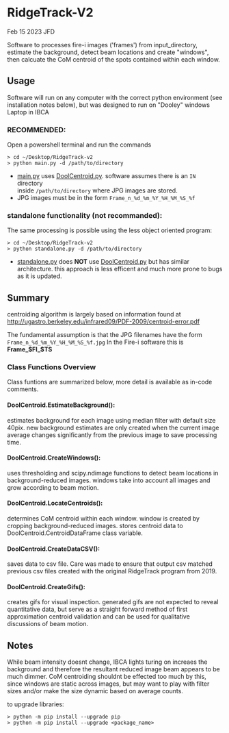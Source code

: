 # RidgeTrack-V2                                 

Feb 15 2023 JFD

Software to processes fire-i images ('frames') from input_directory, 
estimate the background, detect beam locations and create "windows",
then calcuate the CoM centroid of the spots contained within each window.

## Usage

Software will run on any computer with the correct python environment (see installation notes below), 
but was designed to run on "Dooley" windows Laptop in IBCA

### **RECOMMENDED**:

Open a powershell terminal and run the commands
``` console
> cd ~/Desktop/RidgeTrack-v2 
> python main.py -d /path/to/directory
```

* [main.py](./main.py) uses [DoolCentroid.py](./DoolCentroid.py). software assumes there is an `IN` directory  
inside `/path/to/directory` where JPG images are stored. 
* JPG images must be in the form `Frame_n_%d_%m_%Y_%H_%M_%S_%f`

### standalone functionality (not recommanded):
The same processing is possible using the less object oriented program:

``` console
> cd ~/Desktop/RidgeTrack-v2
> python standalone.py -d /path/to/directory
```

* [standalone.py](./standalone.py) does **NOT** use [DoolCentroid.py](./DoolCentroid.py) but has similar architecture. 
this approach is less efficent and much more prone to bugs as it is updated.

## Summary

centroiding algorithm is largely based on information found at
http://ugastro.berkeley.edu/infrared09/PDF-2009/centroid-error.pdf

The fundamental assumption is that the JPG filenames have the form
`Frame_n_%d_%m_%Y_%H_%M_%S_%f.jpg`
In the Fire-i software this is **Frame_$FI_$TS**

### Class Functions Overview

Class funtions are summarized below, more detail is available as in-code comments.

#### DoolCentroid.EstimateBackground():
estimates background for each image using median filter with default size 40pix. 
new background estimates are only created when the current image average changes 
significantly from the previous image to save processing time.

#### DoolCentroid.CreateWindows():
uses thresholding and scipy.ndimage functions to detect beam locations in background-reduced images.
windows take into account all images and grow according to beam motion.

#### DoolCentroid.LocateCentroids():
determines CoM centroid within each window. window is created by cropping background-reduced images.
stores centroid data to DoolCentroid.CentroidDataFrame class variable.

#### DoolCentroid.CreateDataCSV():
saves data to csv file. Care was made to ensure that output csv matched previous csv files created with
the original RidgeTrack program from 2019.

#### DoolCentroid.CreateGifs():
creates gifs for visual inspection. generated gifs are not expected to reveal quantitative data, but serve
as a straight forward method of first approximation centroid validation and can be used for qualitative 
discussions of beam motion.  

## Notes

While beam intensity doesnt change, IBCA lights turing on increaes the background and therefore the resultant 
reduced image beam appears to be much dimmer. CoM centroiding shouldnt be effected too much by this, since windows
are static across images, but may want to play with filter sizes and/or make the size dynamic based on average counts. 

to upgrade libraries:

``` console
> python -m pip install --upgrade pip
> python -m pip install --upgrade <package_name>
```

